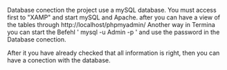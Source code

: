 Database conection
the project use a mySQL database.
You must access first to "XAMP" and start mySQL and Apache. 
after you can have a view of the tables through http://localhost/phpmyadmin/
Another way in Termina you can start the Befehl ' mysql -u Admin -p ' and use the password in the Database conection. 

After it you have already checked that all information is right, then you can have a conection with the database. 



